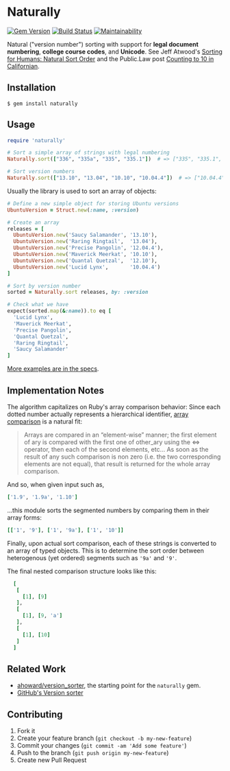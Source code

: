 # Naturally
[![Gem Version](https://badge.fury.io/rb/naturally.svg)](https://badge.fury.io/rb/naturally)
[![Build Status](https://travis-ci.org/public-law/naturally.svg?branch=master)](https://travis-ci.org/public-law/naturally)
[![Maintainability](https://api.codeclimate.com/v1/badges/0ebf4ef97723f2622105/maintainability)](https://codeclimate.com/github/dogweather/naturally/maintainability)

Natural ("version number") sorting with support for **legal document numbering**, **college course codes**, and **Unicode**.
See Jeff Atwood's [Sorting for Humans: Natural Sort Order](http://www.codinghorror.com/blog/2007/12/sorting-for-humans-natural-sort-order.html) and the Public.Law post [Counting to 10 in Californian](https://blog.public.law/2012/08/07/counting-from-1-to-10-in-californian/).

## Installation

```Shell
$ gem install naturally
```

## Usage

```Ruby
require 'naturally'

# Sort a simple array of strings with legal numbering
Naturally.sort(["336", "335a", "335", "335.1"])  # => ["335", "335.1", "335a", "336"]

# Sort version numbers
Naturally.sort(["13.10", "13.04", "10.10", "10.04.4"])  # => ["10.04.4", "10.10", "13.04", "13.10"]
```

Usually the library is used to sort an array of objects:


```Ruby
# Define a new simple object for storing Ubuntu versions
UbuntuVersion = Struct.new(:name, :version)

# Create an array
releases = [
  UbuntuVersion.new('Saucy Salamander', '13.10'),
  UbuntuVersion.new('Raring Ringtail',  '13.04'),
  UbuntuVersion.new('Precise Pangolin', '12.04.4'),
  UbuntuVersion.new('Maverick Meerkat', '10.10'),
  UbuntuVersion.new('Quantal Quetzal',  '12.10'),
  UbuntuVersion.new('Lucid Lynx',       '10.04.4')
]

# Sort by version number
sorted = Naturally.sort releases, by: :version

# Check what we have
expect(sorted.map(&:name)).to eq [
  'Lucid Lynx',
  'Maverick Meerkat',
  'Precise Pangolin',
  'Quantal Quetzal',
  'Raring Ringtail',
  'Saucy Salamander'
]
```

[More examples are in the specs](https://github.com/dogweather/naturally/blob/master/spec/naturally_spec.rb).


## Implementation Notes

The algorithm capitalizes on Ruby's array comparison behavior:
Since each dotted number actually represents a hierarchical 
identifier, [array comparison](http://ruby-doc.org/core-2.2.1/Array.html#method-i-3C-3D-3E) 
is a natural fit:

> Arrays are compared in an “element-wise” manner; the first element of ary is compared with the first one of other_ary using the <=> operator, then each of the second elements, etc… As soon as the result of any such comparison is non zero (i.e. the two corresponding elements are not equal), that result is returned for the whole array comparison.


And so, when given input such as,

```ruby
['1.9', '1.9a', '1.10']
```

...this module sorts the segmented numbers 
by comparing them in their array forms:

```ruby
[['1', '9'], ['1', '9a'], ['1', '10']]
```

Finally, upon actual sort comparison, each of these strings is 
converted to an array of typed objects. This is to determine the 
sort order between heterogenous (yet ordered) segments such as 
`'9a'` and `'9'`.

The final nested comparison structure looks like this:

```ruby
  [
   [
     [1], [9]
   ],
   [
     [1], [9, 'a']
   ],
   [
     [1], [10]
   ]
  ]
```

## Related Work

* [ahoward/version_sorter](https://github.com/ahoward/version_sorter), the starting point for the `naturally` gem.
* [GitHub's Version sorter](https://github.com/github/version_sorter)


## Contributing

1. Fork it
2. Create your feature branch (`git checkout -b my-new-feature`)
3. Commit your changes (`git commit -am 'Add some feature'`)
4. Push to the branch (`git push origin my-new-feature`)
5. Create new Pull Request
